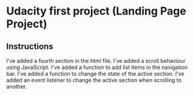 # Udacity first project (Landing Page Project)

## Instructions

I've added a fourth section in the html file.
I've added a scroll behaviour using JavaScript.
I've added a function to add list items in the navigation bar.
I've added a function to change the state of the active section.
I've added an event listener to change the active section when scrolling to another.
